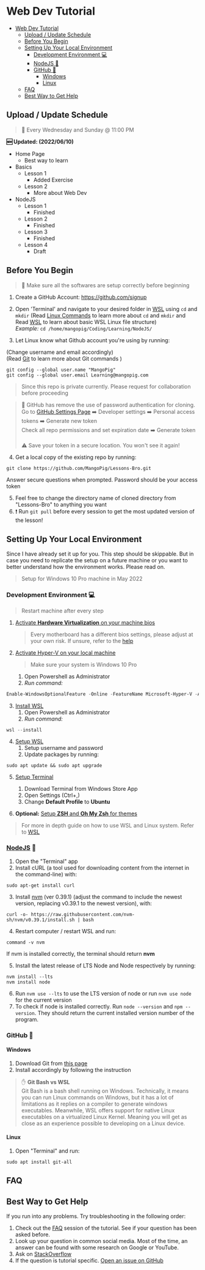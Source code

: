 # Web Dev Tutorial

- [Web Dev Tutorial](#web-dev-tutorial)
  - [Upload / Update Schedule](#upload--update-schedule)
  - [Before You Begin](#before-you-begin)
  - [Setting Up Your Local Environment](#setting-up-your-local-environment)
    - [Development Environment :computer:](#development-environment-computer)
    - [NodeJS :star2:](#nodejs-star2)
    - [GitHub :satellite:](#github-satellite)
      - [Windows](#windows)
      - [Linux](#linux)
  - [FAQ](#faq)
  - [Best Way to Get Help](#best-way-to-get-help)

## Upload / Update Schedule

> :calendar: Every Wednesday and Sunday @ 11:00 PM

**🆕 Updated: (2022/06/10)**

- Home Page
  - Best way to learn
- Basics
  - Lesson 1
    - Added Exercise
  - Lesson 2
    - More about Web Dev
- NodeJS
  - Lesson 1
    - Finished
  - Lesson 2
    - Finished
  - Lesson 3
    - Finished
  - Lesson 4
    - Draft

## Before You Begin

> :vertical_traffic_light: Make sure all the softwares are setup correctly before beginning

1) Create a GitHub Account: <https://github.com/signup>
2) Open 'Terminal' and navigate to your desired folder in [WSL](https://github.com/MangoPig/Lessons-Bro/tree/main/NodeJS/01#wsl) using `cd` and `mkdir` (Read [Linux Commands](https://github.com/MangoPig/Lessons-Bro/tree/main/NodeJS/01#linux) to learn more about `cd` and `mkdir` and Read [WSL](https://github.com/MangoPig/Lessons-Bro/tree/main/NodeJS/01#wsl) to learn about basic WSL Linux file structure)  
   *Example:* ```cd /home/mangopig/Coding/Learning/NodeJS/```

3) Let Linux know what Github account you're using by running:

(Change username and email accordingly)  
(Read [Git](https://github.com/MangoPig/Lessons-Bro/tree/main/NodeJS/01#git) to learn more about Git commands )

```Shell
git config --global user.name "MangoPig"
git config --global user.email Learning@mangopig.com
```

> Since this repo is private currently. Please request for collaboration before proceeding

> :vertical_traffic_light: GitHub has remove the use of password authentication for cloning. Go to [GitHub Settings Page](https://github.com/settings/profile) :arrow_right: Developer settings :arrow_right: Personal access tokens :arrow_right: Generate new token  
> Check all repo permissions and set expiration date :arrow_right: Generate token<br/><br/>
> :warning: Save your token in a secure location. You won't see it again!

4) Get a local copy of the existing repo by running:

```Shell
git clone https://github.com/MangoPig/Lessons-Bro.git
```

Answer secure questions when prompted. Password should be your access token

5) Feel free to change the directory name of cloned directory from "Lessons-Bro" to anything you want
6) :exclamation: Run `git pull` before every session to get the most updated version of the lesson!

## Setting Up Your Local Environment

Since I have already set it up for you. This step should be skippable. But in case you need to replicate the setup on a future machine or you want to better understand how the environment works. Please read on.

> Setup for Windows 10 Pro machine in May 2022

### Development Environment :computer:

> Restart machine after every step

1) [Activate **Hardware Virtualization** on your machine bios](https://www.thewindowsclub.com/disable-hardware-virtualization-in-windows-10#:~:text=less%20commonly%20F10.-,Turn%20ON%20the%20System.,and%20press%20the%20Enter%20key.)
   > Every motherboard has a different bios settings, please adjust at your own risk. If unsure, refer to the [help](#best-way-to-get-help)
2) [Activate Hyper-V on your local machine](https://docs.microsoft.com/en-us/virtualization/hyper-v-on-windows/quick-start/enable-hyper-v)
   > Make sure your system is Windows 10 Pro
   1) Open Powershell as Administrator
   2) *Run command:*

``` PowerShell
Enable-WindowsOptionalFeature -Online -FeatureName Microsoft-Hyper-V -All
```

3) [Install WSL](https://docs.microsoft.com/en-us/windows/wsl/install)
   1) Open Powershell as Administrator
   2) *Run command:*

``` PowerShell
wsl --install
```

4) [Setup WSL](https://docs.microsoft.com/en-us/windows/wsl/setup/environment#set-up-your-linux-username-and-password)
   1) Setup username and password
   2) Update packages by running:

``` Shell
sudo apt update && sudo apt upgrade
```

5) [Setup Terminal](https://docs.microsoft.com/en-us/windows/terminal/install)
   1) Download Terminal from Windows Store App
   2) Open Settings (Ctrl+,)
   3) Change **Default Profile** to **Ubuntu**

6) **Optional:** [Setup **ZSH** and **Oh My Zsh** for themes](https://blog.joaograssi.com/windows-subsystem-for-linux-with-oh-my-zsh-conemu/)

> For more in depth guide on how to use WSL and Linux system. Refer to [WSL](https://github.com/MangoPig/Lessons-Bro/tree/main/NodeJS/01)

### [NodeJS](https://docs.microsoft.com/en-us/windows/dev-environment/javascript/nodejs-on-wsl) :star2:

1) Open the "Terminal" app
2) Install cURL (a tool used for downloading content from the internet in the command-line) with:

```Shell
sudo apt-get install curl
```

3) Install [nvm](https://github.com/nvm-sh/nvm) (ver 0.39.1) (adjust the command to include the newest version, replacing v0.39.1 to the newest version), with:

``` Shell
curl -o- https://raw.githubusercontent.com/nvm-sh/nvm/v0.39.1/install.sh | bash
```

4) Restart computer / restart WSL and run:

```Shell
command -v nvm
```

If nvm is installed correctly, the terminal should return **nvm**

5) Install the latest release of LTS Node and Node respectively by running:

```Shell
nvm install --lts
nvm install node
```

6) Run ```nvm use --lts``` to use the LTS version of node or run ```nvm use node``` for the current version
7) To check if node is installed correctly. Run ```node --version``` and ```npm --version```. They should return the current installed version number of the program.

### GitHub :satellite:

#### Windows

1) Download Git from [this page](https://git-scm.com/download/win)
2) Install accordingly by following the instruction

> :hand: **Git Bash vs WSL**  
> Git Bash is a bash shell running on Windows. Technically, it means you can run Linux commands on Windows, but it has a lot of limitations as it replies on a compiler to generate windows executables. Meanwhile, WSL offers support for native Linux executables on a virtualized Linux Kernel. Meaning you will get as close as an experience possible to developing on a Linux device.

#### Linux

1) Open "Terminal" and run:

```Shell
sudo apt install git-all
```

## FAQ

## Best Way to Get Help

If you run into any problems. Try troubleshooting in the following order:

1) Check out the [FAQ](#faq) session of the tutorial. See if your question has been asked before.
2) Look up your question in common social media. Most of the time, an answer can be found with some research on Google or YouTube.
3) Ask on [StackOverflow](https://stackoverflow.com/questions/ask)
4) If the question is tutorial specific. [Open an issue on GitHub](https://github.com/MangoPig/Lessons-Bro/issues)
